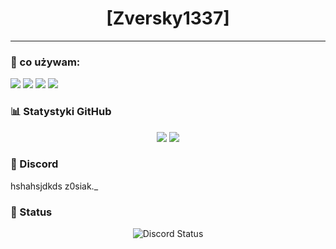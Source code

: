 <h1 align="center">[Zversky1337]</h1>
<p align="center">
</p>

---

### 🧰 co używam:
<p>
  <img src="https://img.shields.io/badge/Python-3776AB?style=for-the-badge&logo=python&logoColor=white" />
  <img src="https://img.shields.io/badge/JavaScript-F7DF1E?style=for-the-badge&logo=javascript&logoColor=black" />
  <img src="https://img.shields.io/badge/Lua-2C2D72?style=for-the-badge&logo=lua&logoColor=white" />
  <img src="https://img.shields.io/badge/HTML5-E34F26?style=for-the-badge&logo=html5&logoColor=white" />
</p>

### 📊 Statystyki GitHub
<p align="center">
  <img src="https://github-readme-stats.vercel.app/api?username=TwojaNazwaGitHub&show_icons=true&theme=radical" />
  <img src="https://github-readme-stats.vercel.app/api/top-langs/?username=TwojaNazwaGitHub&layout=compact&theme=radical" />
</p>

### 💐 Discord

hshahsjdkds
z0siak._

### 🌺 Status 

<p align="center">
  <img src="[![Discord Presence](https://lanyard.cnrad.dev/api/1370545261713162420)](https://discord.com/users/1370545261713162420)" alt="Discord Status" />
</p>



